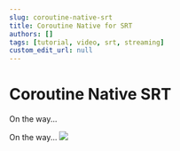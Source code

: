 ```yaml
---
slug: coroutine-native-srt
title: Coroutine Native for SRT
authors: []
tags: [tutorial, video, srt, streaming]
custom_edit_url: null
---
```


# Coroutine Native SRT

On the way...

<!--truncate-->

On the way...
![](https://ossrs.net/gif/v1/sls.gif?site=ossrs.io&path=/lts/blog-en/22-07-01-Coroutine-Native-SRT)


